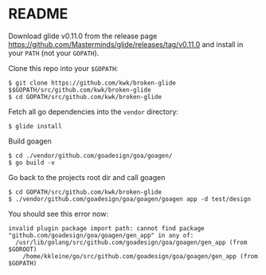 # README

Download glide v0.11.0 from the release page https://github.com/Masterminds/glide/releases/tag/v0.11.0 and install in your `PATH` (not your `GOPATH`).

Clone this repo into your `$GOPATH`:

```
$ git clone https://github.com/kwk/broken-glide $$GOPATH/src/github.com/kwk/broken-glide
$ cd GOPATH/src/github.com/kwk/broken-glide
```

Fetch all go dependencies into the `vendor` directory:

```
$ glide install
```

Build goagen

```
$ cd ./vendor/github.com/goadesign/goa/goagen/
$ go build -v
```

Go back to the projects root dir and call goagen

```
$ cd GOPATH/src/github.com/kwk/broken-glide
$ ./vendor/github.com/goadesign/goa/goagen/goagen app -d test/design
```

You should see this error now:

```
invalid plugin package import path: cannot find package "github.com/goadesign/goa/goagen/gen_app" in any of:
  /usr/lib/golang/src/github.com/goadesign/goa/goagen/gen_app (from $GOROOT)
    /home/kkleine/go/src/github.com/goadesign/goa/goagen/gen_app (from $GOPATH)
```


